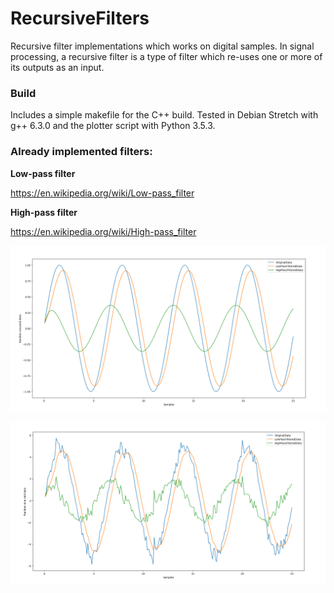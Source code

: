 # RecursiveFilters
Recursive filter implementations which works on digital samples. In signal processing, a recursive filter is a type of filter which re-uses one or more of its outputs as an input.

### Build
Includes a simple makefile for the C++ build. Tested in Debian Stretch with g++ 6.3.0 and the plotter script with Python 3.5.3.

### Already implemented filters:
**Low-pass filter**

https://en.wikipedia.org/wiki/Low-pass_filter

**High-pass filter**

https://en.wikipedia.org/wiki/High-pass_filter

![alt text](https://raw.githubusercontent.com/janohhank/RecursiveFilters/master/doc/result-sin.png)

![alt text](https://raw.githubusercontent.com/janohhank/RecursiveFilters/master/doc/result-Asin.png)
